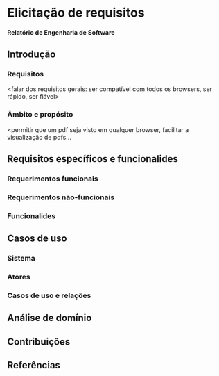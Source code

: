 # Elicitação de requisitos
#### Relatório de Engenharia de Software

## Introdução

### Requisitos

<falar dos requisitos gerais: ser compatível com todos os browsers, ser rápido, ser fiável>

### Âmbito e propósito

<permitir que um pdf seja visto em qualquer browser, facilitar a visualização de pdfs...

## Requisitos específicos e funcionalides

### Requerimentos funcionais

### Requerimentos não-funcionais

### Funcionalides

## Casos de uso

### Sistema

### Atores

### Casos de uso e relações

## Análise de domínio

## Contribuições

## Referências



